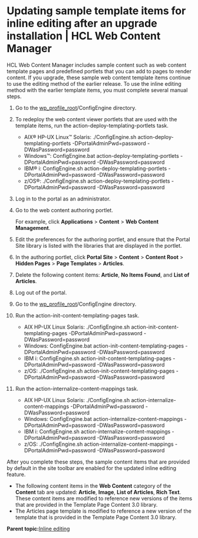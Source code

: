 # Updating sample template items for inline editing after an upgrade installation \| HCL Web Content Manager

HCL Web Content Manager includes sample content such as web content template pages and predefined portlets that you can add to pages to render content. If you upgrade, these sample web content template items continue to use the editing method of the earlier release. To use the inline editing method with the earlier template items, you must complete several manual steps.

1.  Go to the [wp\_profile\_root](../reference/wpsdirstr.md#wp_profile_root)/ConfigEngine directory.

2.  To redeploy the web content viewer portlets that are used with the template items, run the action-deploy-templating-portlets task.

    -   AIX® HP-UX Linux™ Solaris: ./ConfigEngine.sh action-deploy-templating-portlets -DPortalAdminPwd=password -DWasPassword=password
    -   Windows™: ConfigEngine.bat action-deploy-templating-portlets -DPortalAdminPwd=password -DWasPassword=password
    -   IBM® i: ConfigEngine.sh action-deploy-templating-portlets -DPortalAdminPwd=password -DWasPassword=password
    -   z/OS®: ./ConfigEngine.sh action-deploy-templating-portlets -DPortalAdminPwd=password -DWasPassword=password
3.  Log in to the portal as an administrator.

4.  Go to the web content authoring portlet.

    For example, click **Applications** \> **Content** \> **Web Content Management**.

5.  Edit the preferences for the authoring portlet, and ensure that the Portal Site library is listed with the libraries that are displayed in the portlet.

6.  In the authoring portlet, click **Portal Site** \> **Content** \> **Content Root** \> **Hidden Pages** \> **Page Templates** \> **Articles**.

7.  Delete the following content items: **Article**, **No Items Found**, and **List of Articles**.

8.  Log out of the portal.

9.  Go to the [wp\_profile\_root](../reference/wpsdirstr.md#wp_profile_root)/ConfigEngine directory.

10. Run the action-init-content-templating-pages task.

    -   AIX HP-UX Linux Solaris: ./ConfigEngine.sh action-init-content-templating-pages -DPortalAdminPwd=password -DWasPassword=password
    -   Windows: ConfigEngine.bat action-init-content-templating-pages -DPortalAdminPwd=password -DWasPassword=password
    -   IBM i: ConfigEngine.sh action-init-content-templating-pages -DPortalAdminPwd=password -DWasPassword=password
    -   z/OS: ./ConfigEngine.sh action-init-content-templating-pages -DPortalAdminPwd=password -DWasPassword=password
11. Run the action-internalize-content-mappings task.

    -   AIX HP-UX Linux Solaris: ./ConfigEngine.sh action-internalize-content-mappings -DPortalAdminPwd=password -DWasPassword=password
    -   Windows: ConfigEngine.bat action-internalize-content-mappings -DPortalAdminPwd=password -DWasPassword=password
    -   IBM i: ConfigEngine.sh action-internalize-content-mappings -DPortalAdminPwd=password -DWasPassword=password
    -   z/OS: ./ConfigEngine.sh action-internalize-content-mappings -DPortalAdminPwd=password -DWasPassword=password

After you complete these steps, the sample content items that are provided by default in the site toolbar are enabled for the updated inline editing feature.

-   The following content items in the **Web Content** category of the **Content** tab are updated: **Article**, **Image**, **List of Articles**, **Rich Text**. These content items are modified to reference new versions of the items that are provided in the Template Page Content 3.0 library.
-   The Articles page template is modified to reference a new version of the template that is provided in the Template Page Content 3.0 library.

**Parent topic:**[Inline editing](../wcm/wcm_dev_inline.md)


